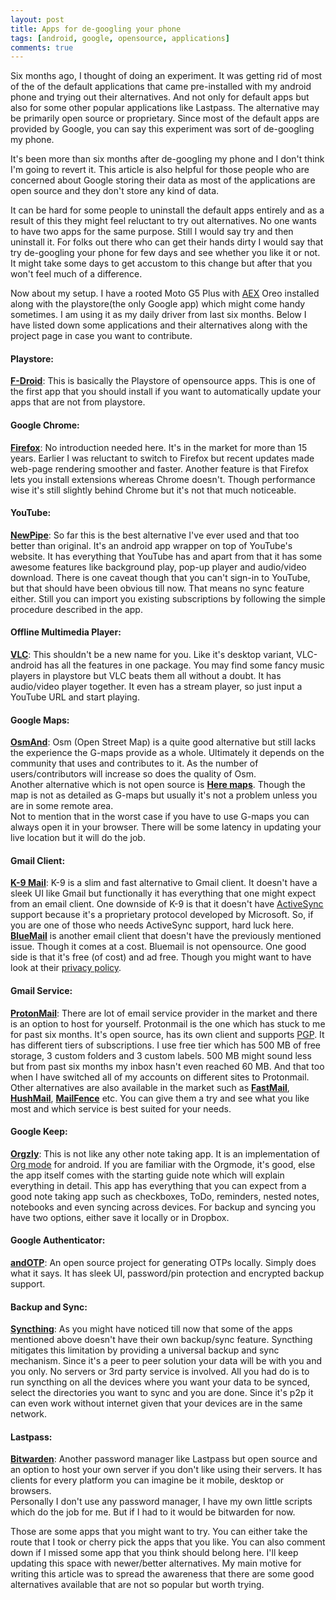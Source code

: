 ```yaml
---
layout: post
title: Apps for de-googling your phone
tags: [android, google, opensource, applications]
comments: true
---
```


Six months ago, I thought of doing an experiment. It was getting rid of most of the of the default applications that came pre-installed with my android phone and trying out their alternatives. And not only for default apps but also for some other popular applications like Lastpass. The alternative may be primarily open source or proprietary. Since most of the default apps are provided by Google, you can say this experiment was sort of de-googling my phone.  

It's been more than six months after de-googling my phone and I don't think I'm going to revert it. This article is also helpful for those people who are concerned about Google storing their data as most of the applications are open source and they don't store any kind of data.  

It can be hard for some people to uninstall the default apps entirely and as a result of this they might feel reluctant to try out alternatives. No one wants to have two apps for the same purpose. Still I would say try and then uninstall it. For folks out there who can get their hands dirty I would say that try de-googling your phone for few days and see whether you like it or not. It might take some days to get accustom to this change but after that you won't feel much of a difference.  

Now about my setup. I have a rooted Moto G5 Plus with [AEX][aex] Oreo installed along with the playstore(the only Google app) which might come handy sometimes. I am using it as my daily driver from last six months. Below I have listed down some applications and their alternatives along with the project page in case you want to contribute.  

#### __Playstore__:
__[F-Droid][fdroid]__: This is basically the Playstore of opensource apps. This is one of the first app that you should install if you want to automatically update your apps that are not from playstore.

#### __Google Chrome__:
__[Firefox][firefox]__: No introduction needed here. It's in the market for more than 15 years. Earlier I was reluctant to switch to Firefox but recent updates made web-page rendering smoother and faster. Another feature is that Firefox lets you install extensions whereas Chrome doesn't. Though performance wise it's still slightly behind Chrome but it's not that much noticeable.

#### __YouTube__:
__[NewPipe][newpipe]__: So far this is the best alternative I've ever used and that too better than original. It's an android app wrapper on top of YouTube's website. It has everything that YouTube has and apart from that it has some awesome features like background play, pop-up player and audio/video download. There is one caveat though that you can't sign-in to YouTube, but that should have been obvious till now. That means no sync feature either. Still you can import you existing subscriptions by following the simple procedure described in the app.

#### __Offline Multimedia Player__:
__[VLC][vlc]__: This shouldn't be a new name for you. Like it's desktop variant, VLC-android has all the features in one package. You may find some fancy music players in playstore but VLC beats them all without a doubt. It has audio/video player together. It even has a stream player, so just input a YouTube URL and start playing.

#### __Google Maps__:
__[OsmAnd][osmand]__: Osm (Open Street Map) is a quite good alternative but still lacks the experience the G-maps provide  as a whole. Ultimately it depends on the community that uses and contributes to it. As the number of users/contributors will increase so does the quality of Osm.  
Another alternative which is not open source is __[Here maps][heremaps]__. Though the map is not as detailed as G-maps but usually it's not a problem unless you are in some remote area.  
Not to mention that in the worst case if you have to use G-maps you can always open it in your browser. There will be some latency in updating your live location but it will do the job.

#### __Gmail Client__:
__[K-9 Mail][k9mail]__: K-9 is a slim and fast alternative to Gmail client. It doesn't have a
sleek UI like Gmail but functionally it has everything that one might expect from an email client. One downside of K-9 is that it doesn't have [ActiveSync][activesync] support because it's a proprietary protocol developed by Microsoft. So, if you are one of those who needs ActiveSync support, hard luck here.  
__[BlueMail][bluemail]__ is another email client that doesn't have the previously mentioned issue. Though it comes at a cost. Bluemail is not opensource. One good side is that it's free (of cost) and ad free. Though you might want to have look at their [privacy policy][bluemail_policy].

#### __Gmail Service__:
__[ProtonMail][protonmail]__: There are lot of email service provider in the market and there is an option to host for yourself. Protonmail is the one which has stuck to me for past six months. It's open source, has its own client and supports [PGP][pgp]. It has different tiers of subscriptions. I use free tier which has 500 MB of free storage, 3 custom folders and 3 custom labels. 500 MB might sound less but from past six months my inbox hasn't even reached 60 MB. And that too when I have switched all of my accounts on different sites to Protonmail.  
Other alternatives are also available in the market such as __[FastMail][fastmail]__, __[HushMail][hushmail]__, __[MailFence][mailfence]__ etc. You can give them a try and see what you like most and which service is best suited for your needs. 

#### __Google Keep__:
__[Orgzly][orgzly]__: This is not like any other note taking app. It is an implementation of [Org mode][orgmode] for android. If you are familiar with the Orgmode, it's good, else the app itself comes with the starting guide note which will explain everything in detail. This app has everything that you can expect from a good note taking app such as checkboxes, ToDo, reminders, nested notes, notebooks and even syncing across devices. For backup and syncing you have two options, either save it locally or in Dropbox.


#### __Google Authenticator__:
__[andOTP][andotp]__: An open source project for generating OTPs locally. Simply does what it says. It has sleek UI, password/pin protection and encrypted backup support.

#### __Backup and Sync__:
__[Syncthing][syncthing]__: As you might have noticed till now that some of the apps mentioned above doesn't have their own backup/sync feature. Syncthing mitigates this limitation by providing a universal backup and sync mechanism. Since it's a peer to peer solution your data will be with you and you only. No servers or 3rd party service is involved. All you had do is to run syncthing on all the devices where you want your data to be synced, select the directories you want to sync and you are done. Since it's p2p it can even work without internet given that your devices are in the same network.

#### __Lastpass__:
__[Bitwarden][bitwarden]__: Another password manager like Lastpass but open source and an option to host your own server if you don't like using their servers. It has clients for every platform you can imagine be it mobile, desktop or browsers.  
Personally I don't use any password manager, I have my own little scripts which do the job for me. But if I had to it would be bitwarden for now.


Those are some apps that you might want to try. You can either take the route that I took or cherry pick the apps that you like. You can also comment down if I missed some app that you think should belong here. I'll keep updating this space with newer/better alternatives. My main motive for writing this article was to spread the awareness that there are some good alternatives available that are not so popular but worth trying.  

[fdroid]: https://f-droid.org/
[firefox]: https://www.mozilla.org/en-US/firefox/mobile/
[aex]: https://forum.xda-developers.com/g5-plus/development/rom-aospextended-rom-v5-0-t3687007
[newpipe]: https://newpipe.schabi.org/
[vlc]: https://www.videolan.org/vlc/download-android.html
[osmand]: http://osmand.net
[heremaps]: https://wego.here.com/
[k9mail]: https://k9mail.github.io/
[protonmail]: https://protonmail.com/
[bluemail]: https://bluemail.me/
[bluemail_policy]: https://bluemail.me/privacy/
[activesync]: https://en.wikipedia.org/wiki/Exchange_ActiveSync
[pgp]: https://en.wikipedia.org/wiki/Pretty_Good_Privacy
[fastmail]: https://www.fastmail.com/
[hushmail]: https://www.hushmail.com/
[mailfence]: https://mailfence.com/
[orgzly]: http://www.orgzly.com/
[orgmode]: https://orgmode.org/
[andotp]: https://github.com/andOTP/andOTP
[syncthing]: https://syncthing.net/
[bitwarden]: https://bitwarden.com/